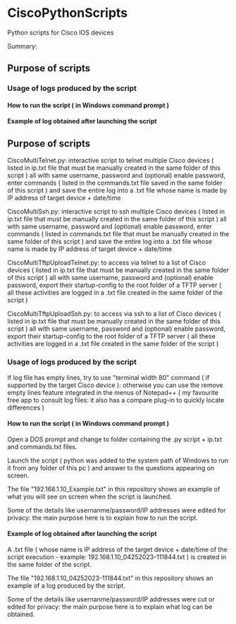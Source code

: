 # CiscoPythonScripts
Python scripts for Cisco IOS devices

Summary:

## Purpose of scripts
### Usage of logs produced by the script
#### How to run the script ( in Windows command prompt )
#### Example of log obtained after launching the script 

## Purpose of scripts

CiscoMultiTelnet.py: interactive script to telnet multiple Cisco devices ( listed in ip.txt file that must be manually created in the same folder of this script ) all with same username, password and (optional) enable password, enter commands ( listed in the commands.txt file saved in the same folder of this script ) and save the entire log into a .txt file whose name is made by IP address of target device + date/time

CiscoMultiSsh.py: interactive script to ssh multiple Cisco devices ( listed in ip.txt file that must be manually created in the same folder of this script ) all with same username, password and (optional) enable password, enter commands ( listed in commands.txt file that must be manually created in the same folder of this script ) and save the entire log into a .txt file whose name is made by IP address of target device + date/time

CiscoMultiTftpUploadTelnet.py: to access via telnet to a list of Cisco devices ( listed in ip.txt file that must be manually created in the same folder of this script ) all with same username, password and (optional) enable password, export their startup-config to the root folder of a TFTP server ( all these activities are logged in a .txt file created in the same folder of the script )

CiscoMultiTftpUploadSsh.py: to access via ssh to a list of Cisco devices ( listed in ip.txt file that must be manually created in the same folder of this script ) all with same username, password and (optional) enable password, export their startup-config to the root folder of a TFTP server ( all these activities are logged in a .txt file created in the same folder of the script )

### Usage of logs produced by the script

If log file has empty lines, try to use "terminal width 80" command ( if supported by the target Cisco device ): otherwise you can use the remove empty lines feature integrated in the menus of Notepad++ ( my favourite free app to consult log files: it also has a compare plug-in to quickly locate differences )

#### How to run the script ( in Windows command prompt )

Open a DOS prompt and change to folder containing the .py script + ip.txt and commands.txt files.

Launch the script ( python was added to the system path of Windows to run it from any folder of this pc ) and answer to the questions appearing on screen.

The file "192.168.1.10_Example.txt" in this repository shows an example of what you will see on screen when the script is launched.

Some of the details like usernanme/password/IP addresses were edited for privacy: the main purpose here is to explain how to run the script.

#### Example of log obtained after launching the script 

A .txt file ( whose name is IP address of the target device + date/time of the script execution - example: 192.168.1.10_04252023-111844.txt ) is created in the same folder of the script.

The file "192.168.1.10_04252023-111844.txt" in this repository shows an example of a log produced by the script.

Some of the details like usernanme/password/IP addresses were cut or edited for privacy: the main purpose here is to explain what log can be obtained.

